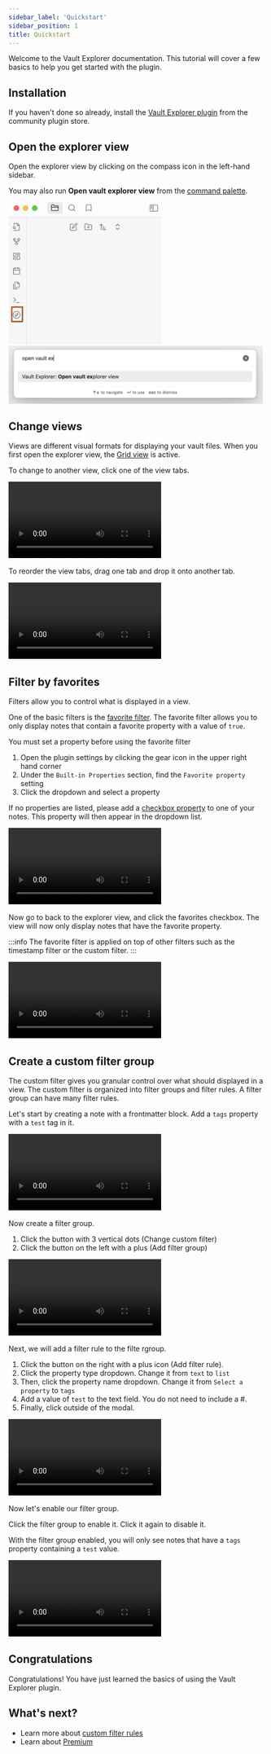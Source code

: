 ```yaml
---
sidebar_label: 'Quickstart'
sidebar_position: 1
title: Quickstart
---
```


<span className="large-text">Welcome to the Vault Explorer documentation. This tutorial will cover a few basics to help you get started with the plugin.</span>

## Installation
If you haven't done so already, install the [Vault Explorer plugin](https://obsidian.md/plugins?id=vault-explorer) from the community plugin store.

## Open the explorer view

Open the explorer view by clicking on the compass icon in the left-hand sidebar.

You may also run **Open vault explorer view** from the [command palette](https://help.obsidian.md/Plugins/Command+palette).

<img src="./img/open-icon.png" width="300">

<br/>

<img src="./img/open-command-palette.png" width="500">

## Change views

Views are different visual formats for displaying your vault files. When you first open the explorer view, the [Grid view](/docs/views/grid) is active.

To change to another view, click one of the view tabs.

<video src="https://vaultexplorer.b-cdn.net/view-tabs.mov" controls="controls" style="max-width: 100%;">
  Your browser does not support the video tag.
</video>

<br/>

To reorder the view tabs, drag one tab and drop it onto another tab.

<video src="https://vaultexplorer.b-cdn.net/reorder-view-tabs.mov" controls="controls" style="max-width: 300px">
  Your browser does not support the video tag.
</video>

## Filter by favorites

Filters allow you to control what is displayed in a view.

One of the basic filters is the [favorite filter](/docs/filters/favorite-filter). The favorite filter allows you to only display notes that contain a favorite property with a value of `true`.

You must set a property before using the favorite filter

1. Open the plugin settings by clicking the gear icon in the upper right hand corner
2. Under the `Built-in Properties` section, find the `Favorite property` setting
3. Click the dropdown and select a property

If no properties are listed, please add a [checkbox property](https://help.obsidian.md/Editing+and+formatting/Properties) to one of your notes. This property will then appear in the dropdown list.

<video src="https://vaultexplorer.b-cdn.net/favorite-filter-1.mov" controls="controls" style="max-width: 100%;">
  Your browser does not support the video tag.
</video>

<br/>

Now go to back to the explorer view, and click the favorites checkbox. The view will now only display notes that have the favorite property.

:::info
The favorite filter is applied on top of other filters such as the timestamp filter or the custom filter.
:::

<video src="https://vaultexplorer.b-cdn.net/favorite-filter-2.mov" controls="controls" style="max-width: 100%;">
  Your browser does not support the video tag.
</video>


## Create a custom filter group

The custom filter gives you granular control over what should displayed in a view. The custom filter is organized into filter groups and filter rules. A filter group can have many filter rules.

Let's start by creating a note with a frontmatter block. Add a `tags` property with a `test` tag in it.

<video src="https://vaultexplorer.b-cdn.net/custom-filter-1.mov" controls="controls" style="max-width: 100%;">
  Your browser does not support the video tag.
</video>

Now create a filter group.

1. Click the button with 3 vertical dots (Change custom filter)
2. Click the button on the left with a plus (Add filter group)

<video src="https://vaultexplorer.b-cdn.net/custom-filter-2.mov" controls="controls" style="max-width: 100%;">
  Your browser does not support the video tag.
</video>

Next, we will add a filter rule to the filte rgroup.

1. Click the button on the right with a plus icon (Add filter rule).
2. Click the property type dropdown. Change it from `text` to `list`
3. Then, click the property name dropdown. Change it from `Select a property` to `tags`
4. Add a value of `test` to the text field. You do not need to include a #.
5. Finally, click outside of the modal.

<video src="https://vaultexplorer.b-cdn.net/custom-filter-3.mov" controls="controls" style="max-width: 100%;">
  Your browser does not support the video tag.
</video>

Now let's enable our filter group.

Click the filter group to enable it. Click it again to disable it.

With the filter group enabled, you will only see notes that have a `tags` property containing a `test` value.

<video src="https://vaultexplorer.b-cdn.net/custom-filter-4.mov" controls="controls" style="max-width: 100%;">
  Your browser does not support the video tag.
</video>

## Congratulations

Congratulations! You have just learned the basics of using the Vault Explorer plugin.

## What's next?
- Learn more about [custom filter rules](/docs/filters/custom-filter#filter-rules)
- Learn about [Premium](/docs/premium)